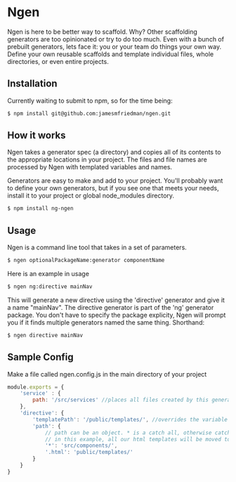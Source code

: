 Ngen
====
Ngen is here to be better way to scaffold. Why? Other scaffolding generators are too opinionated or try to do too much. Even with a bunch of prebuilt generators, lets face it: you or your team do things your own way. Define your own reusable scaffolds and template individual files, whole directories, or even entire projects.

Installation
------------
Currently waiting to submit to npm, so for the time being:
```bash
$ npm install git@github.com:jamesmfriedman/ngen.git
```
How it works
------------------
Ngen takes a generator spec (a directory) and copies all of its contents to the appropriate locations in your project. The files and file names are processed by Ngen with templated variables and names.

Generators are easy to make and add to your project. You'll probably want to define your own generators, but if you see one that meets your needs, install it to your project or global node_modules directory.
```bash
$ npm install ng-ngen
```

Usage
------
Ngen is a command line tool that takes in a set of parameters.
```bash
$ ngen optionalPackageName:generator componentName
```
Here is an example in usage
```bash
$ ngen ng:directive mainNav
```
This will generate a new directive using the 'directive' generator and give it a name "mainNav". The directive generator is part of the 'ng' generator package. You don't have to specify the package explicity, Ngen will prompt you if it finds multiple generators named the same thing. Shorthand:
```bash
$ ngen directive mainNav
```

Sample Config
-------------
Make a file called ngen.config.js in the main directory of your project

```javascript
module.exports = {
	'service' : {
		path: '/src/services' //places all files created by this generator in /src/services
	},
	'directive': {
		'templatePath': '/public/templates/', //overrides the variable templatePath in the generator template
		'path': {
			// path can be an object. * is a catch all, otherwise catch extensions and move them to specific directories.
			// in this example, all our html templates will be moved to public / templates
			'*': 'src/components/', 
			'.html': 'public/templates/'
		}
	}
}
```
